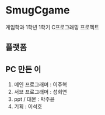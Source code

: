 # SmugCgame
게임학과 1학년 1학기 C프로그래밍 프로젝트

플랫폼
----
PC
만든 이
-----
1. 메인 프로그래머 : 이주혁
2. 서브 프로그래머 : 성희연
3. ppt / 대본 : 박주윤
4. 기획 : 이석호
